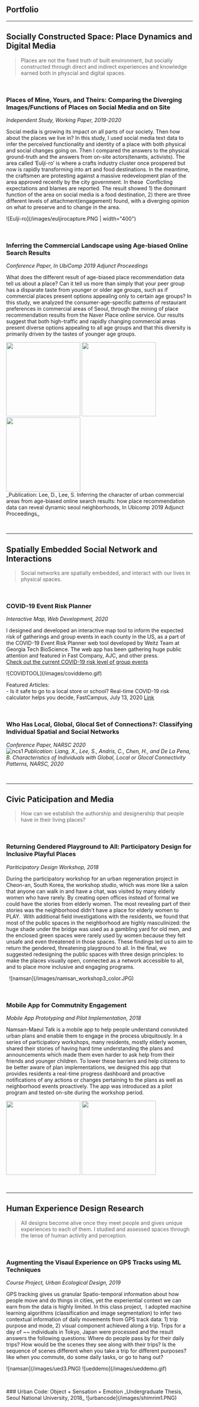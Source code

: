## Portfolio
---
## Socially Constructed Space: Place Dynamics and Digital Media 
> Places are not the fixed truth of built environment, but socially constructed through direct and indirect experiences and knowledge earned both in physcial and digital spaces.  
<p><br></p>

### Places of Mine, Yours, and Theirs: Comparing the Diverging Images/Functions of Places on Social Media and on Site

_Independent Study, Working Paper, 2019-2020_  
<p>Social media is growing its impact on all parts of our society. Then how about the places we live in?  In this study, I used social media text data to infer the perceived functionality and identity of a place with both physical and social changes going on. Then I compared the answers to the physical ground-truth and the answers from on-site actors(tenants, activists). The area called ‘Eulji-ro’ is where a crafts industry cluster once prospered but now is rapidly transforming into art and food destinations. In the meantime, the craftsmen are protesting against a massive redevelopment plan of the area approved recently by the city government. In these  Conflicting expectations and blames are reported. The result showed 1) the dominant function of the area on social media is a food destination, 2) there are three different levels of attachment(engagement) found, with a diverging opinion on what to preserve and to change in the area.</p> 
![Eulji-ro](/images/euljirocapture.PNG | width="400")

<p><br></p>

### Inferring the Commercial Landscape using Age-biased Online Search Results
_Conference Paper, In UbiComp 2019 Adjunct Proceedings_  
<p>What does the different result of age-biased place recommendation data tell us about a place? Can it tell us more than simply that your peer group has a disparate taste from younger or older age groups, such as if commercial places present options appealing only to certain age groups? In this study, we analyzed the consumer-age-specific patterns of restaurant preferences in commercial areas of Seoul, through the mining of place recommendation results from the Naver Place online service.  Our results suggest that both high-traffic and rapidly changing commercial areas present diverse options appealing to all age groups and that this diversity is primarily driven by the tastes of younger age groups.</p>   
<p style="margin:auto">
  <img src="/images/naver2.jpg" width="200" />
  <img src="/images/TDITHIcapture.PNG" width="200" /> 
  <img src="/images/naver3.PNG" width="200" />
</p>
_Publication: Lee, D., Lee, S. Inferring the character of urban commercial areas from age-biased online search results: how place recommendation data can reveal dynamic seoul neighborhoods, In Ubicomp 2019 Adjunct Proceedings_  

<p><br></p>

---
## Spatially Embedded Social Network and Interactions 
> Social networks are spatially embedded, and interact with our lives in physical spaces. 

<p><br></p>

### COVID-19 Event Risk Planner  
_Interactive Map, Web Development, 2020_    
<p>I designed and developed an interactive map tool to inform the expected risk of gatherings and group events in each county in the US, as a part of the COVID-19 Event Risk Planner web tool developed by Weitz Team at Georgia Tech BioScience. The web app has been gathering huge public attention and featured in Fast Company, AJC, and other press. 
<br>
<a href = "https://covid19risk.biosci.gatech.edu/">Check out the current COVID-19 risk level of group events</a></p>
![COVIDTOOL](/images/coviddemo.gif) 
<p>
Featured Articles:
<br>
- Is it safe to go to a local store or school? Real-time COVID-19 risk calculator helps you decide, FastCampus, July 13, 2020 <a href = "https://www.fastcompany.com/90527197/is-it-safe-to-go-to-a-local-store-or-school-real-time-covid-19-risk-calculator-helps-you-decide">Link</a></p>

<p><br></p>

### Who Has Local, Global, Glocal Set of Connections?: Classifying Individual Spatial and Social Networks
_Conference Paper, NARSC 2020_  
![ncs1](/images/ncs1_small.jpg)
_Publication: Liang, X., Lee, S., Andris, C., Chen, H., and De La Pena, B. Characteristics of Individuals with Global, Local or Glocal Connectivity Patterns, NARSC, 2020_  

<p><br></p>

---
## Civic Paticipation and Media 
> How can we establish the authorship and designership that people have in their living places?

<p><br></p>

### Returning Gendered Playground to All: Participatory Design for Inclusive Playful Places 
_Pariticipatory Design Workshop, 2018_  
<p>During the participatory workshop for an urban regeneration project in Cheon-an, South Korea, the workshop studio, which was more like a salon that anyone can walk in and have a chat, was visited by many elderly women who have rarely. By creating open offices instead of formal we could have the stories from elderly women. The most revealing part of their stories was the neighborhood didn't have a place for elderly women to PLAY.  With additional field investigations with the residents, we found that most of the public spaces in the neighborhood are highly masculinized: the huge shade under the bridge was used as a gambling yard for old men, and the enclosed green spaces were rarely used by women because they felt unsafe and even threatened in those spaces. These findings led us to aim to return the gendered, threatening playground to all. In the final, we suggested redesigning the public spaces with three design principles: to make the places visually open, connected as a network accessible to all, and to place more inclusive and engaging programs.</p>  
![namsan](/images/namsan_workshop3_color.JPG) 
<p><br></p>

### Mobile App for Commutnity Engagement
_Mobile App Prototyping and Pilot Implementation, 2018_  
<p>Namsan-Maeul Talk is a mobile app to help people understand convoluted urban plans and enable them to engage in the process ubiquitously. In a series of participatory workshops, many residents, mostly elderly women, shared their stories of having hard time understanding the plans and announcements which made them even harder to ask help from their friends and younger children. To lower these barriers and help citizens to be better aware of plan implementations, we designed this app that provides residents a real-time progress dashboard and proactive notifications of any actions or changes pertaining to the plans as well as neighborhood events proactively. The app was introduced as a pilot program and tested on-site during the workshop period.</p>
<p float="left">
  <img src="/images/talk1.PNG" width="200" />
  <img src="/images/talk2.PNG" width="200" />
</p>
<p><br></p>

---
## Human Experience Design Research 
> All designs become alive once they meet people and gives unique experiences to each of them. I studied and assessed spaces through the lense of human activity and perception. 
<p><br></p>

### Augmenting the Visaul Experience on GPS Tracks using ML Techniques 
_Course Project, Urban Ecological Design, 2019_    
<p>GPS tracking gives us granular Spatio-temporal information about how people move and do things in cities, yet the experiential context we can earn from the data is highly limited. In this class project,  I adopted machine learning algorithms (classification and image segmentation) to infer two contextual information of daily movements from GPS track data: 1) trip purpose and mode, 2) visual component achieved along a trip. Trips for a day of ~~ individuals in Tokyo, Japan were processed and the result answers the following questions: Where do people pass by for their daily trips? How would be the scenes they see along with their trips? Is the sequence of scenes different when you take a trip for different purposes? like when you commute, do some daily tasks, or go to hang out?</p>
![namsan](/images/ued3.PNG) ![ueddemo](/images/ueddemo.gif)
<p><br></p>
### Urban Code: Object + Sensation + Emotion    
_Undergraduate Thesis, Seoul National University, 2018_    
![urbancode](/images/shimrim1.PNG) 
